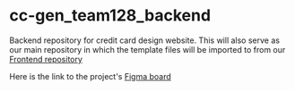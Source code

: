 # cc-gen_team128_backend
Backend repository for credit card design website.
This will also serve as our main repository in which the template files will be imported to
from our [Frontend repository](https://github.com/zuri-training/cc-gen_team128_frontend)

Here is the link to the project's [Figma board](https://www.figma.com/file/LdGc8lbpgUf0qdofxwa0e8/Proj_team_128?node-id=0%3A1) 
